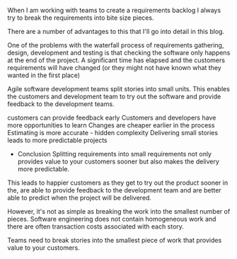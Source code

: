 When I am working with teams to create a requirements backlog I
always try to break the requirements into bite size pieces.

There are a number of advantages to this that I'll go into detail in this blog.

One of the problems with the waterfall process of requirements gathering, design, development and testing is that checking the software only happens at the end of the project.  A significant time has elapsed and the customers requirements will have changed (or they might not have known what they wanted in the first place)

Agile software development teams split stories into small units.  This enables the customers and development team to try out the software and provide feedback to the development teams.

customers can provide feedback early
Customers and developers have more opportunities to learn
Changes are cheaper earlier in the process
Estimating is more accurate - hidden complexity
Delivering small stories leads to more predictable projects


* Conclusion
Splitting requirements into small requirements not only provides value to your
customers sooner but also makes the delivery more predictable.

This leads to happier customers as they get to try out the product sooner in the, are able to provide feedback to the development team and are better able to predict when the project will be delivered.

However, it's not as simple as breaking the work into the smallest number of pieces.  Software engineering does not contain homogeneous work and there are often transaction costs associated with each story.

Teams need to break stories into the smallest piece of work that provides value to your customers.
